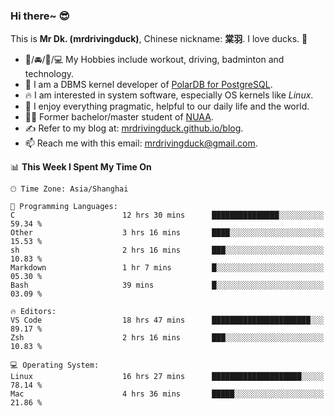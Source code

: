 ### Hi there~ 😎

This is **Mr Dk. (mrdrivingduck)**, Chinese nickname: **棠羽**. I love ducks. 🦆

- 💪/🚘/🏸/💻 My Hobbies include workout, driving, badminton and technology.
- 🍊 I am a DBMS kernel developer of [PolarDB for PostgreSQL](https://github.com/ApsaraDB/PolarDB-for-PostgreSQL).
- 🔥 I am interested in system software, especially OS kernels like *Linux*.
- 🔧 I enjoy everything pragmatic, helpful to our daily life and the world.
- 👨‍🎓 Former bachelor/master student of [NUAA](https://en.wikipedia.org/wiki/Nanjing_University_of_Aeronautics_and_Astronautics).
- ✍ Refer to my blog at: [mrdrivingduck.github.io/blog](https://mrdrivingduck.github.io/blog/).
- 📫 Reach me with this email: [mrdrivingduck@gmail.com](mailto:mrdrivingduck@gmail.com).

<!--START_SECTION:waka-->
📊 **This Week I Spent My Time On** 

```text
🕑︎ Time Zone: Asia/Shanghai

💬 Programming Languages: 
C                        12 hrs 30 mins      ███████████████░░░░░░░░░░   59.34 % 
Other                    3 hrs 16 mins       ████░░░░░░░░░░░░░░░░░░░░░   15.53 % 
sh                       2 hrs 16 mins       ███░░░░░░░░░░░░░░░░░░░░░░   10.83 % 
Markdown                 1 hr 7 mins         █░░░░░░░░░░░░░░░░░░░░░░░░   05.30 % 
Bash                     39 mins             █░░░░░░░░░░░░░░░░░░░░░░░░   03.09 % 

🔥 Editors: 
VS Code                  18 hrs 47 mins      ██████████████████████░░░   89.17 % 
Zsh                      2 hrs 16 mins       ███░░░░░░░░░░░░░░░░░░░░░░   10.83 % 

💻 Operating System: 
Linux                    16 hrs 27 mins      ████████████████████░░░░░   78.14 % 
Mac                      4 hrs 36 mins       █████░░░░░░░░░░░░░░░░░░░░   21.86 % 
```


<!--END_SECTION:waka-->

<!-- ![Mr Dk.'s GitHub Stats](https://github-readme-stats.vercel.app/api?username=mrdrivingduck&count_private&show_icons=true&theme=buefy) -->

<!-- ![Most Used Languages](https://github-readme-stats.vercel.app/api/top-langs/?username=mrdrivingduck&exclude_repo=mips32-CPU,snort-tcp-socket&theme=buefy&layout=compact&langs_count=10) -->


<!--
**mrdrivingduck/mrdrivingduck** is a ✨ _special_ ✨ repository because its `README.md` (this file) appears on your GitHub profile.

Here are some ideas to get you started:

- 🔭 I’m currently working on ...
- 🌱 I’m currently learning ...
- 👯 I’m looking to collaborate on ...
- 🤔 I’m looking for help with ...
- 💬 Ask me about ...
- 📫 How to reach me: ...
- 😄 Pronouns: ...
- ⚡ Fun fact: ...
-->
